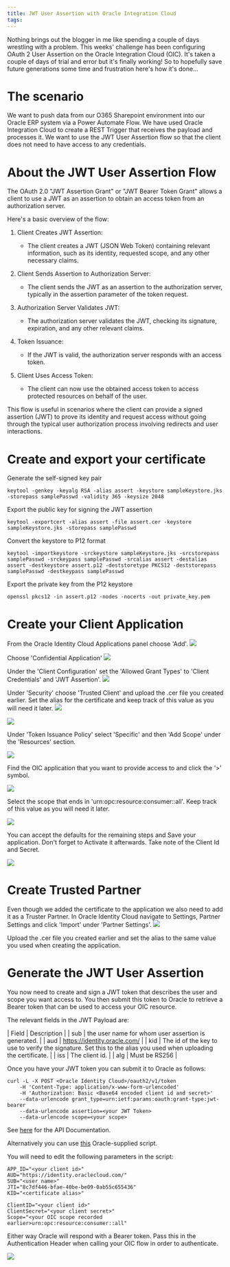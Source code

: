 ```yaml
---
title: JWT User Assertion with Oracle Integration Cloud
tags:
---
```


Nothing brings out the blogger in me like spending a couple of days wrestling with a problem. This weeks' challenge has been configuring OAuth 2 User Assertion on the Oracle Integration Cloud (OIC). It's taken a couple of days of trial and error but it's finally working! So to hopefully save future generations some time and frustration here's how it's done...

# The scenario
We want to push data from our O365 Sharepoint environment into our Oracle ERP system via a Power Automate Flow. We have used Oracle Integration Cloud to create a REST Trigger that receives the payload and processes it. We want to use the JWT User Assertion flow so that the client does not need to have access to any credentials.

# About the JWT User Assertion Flow

The OAuth 2.0 "JWT Assertion Grant" or "JWT Bearer Token Grant" allows a client to use a JWT as an assertion to obtain an access token from an authorization server.

Here's a basic overview of the flow:

1. Client Creates JWT Assertion:
    - The client creates a JWT (JSON Web Token) containing relevant information, such as its identity, requested scope, and any other necessary claims.

2. Client Sends Assertion to Authorization Server:
    - The client sends the JWT as an assertion to the authorization server, typically in the assertion parameter of the token request.

3. Authorization Server Validates JWT:
    - The authorization server validates the JWT, checking its signature, expiration, and any other relevant claims.

4. Token Issuance:
    - If the JWT is valid, the authorization server responds with an access token.

5. Client Uses Access Token:
    - The client can now use the obtained access token to access protected resources on behalf of the user.

This flow is useful in scenarios where the client can provide a signed assertion (JWT) to prove its identity and request access without going through the typical user authorization process involving redirects and user interactions.

# Create and export your certificate

Generate the self-signed key pair
```
keytool -genkey -keyalg RSA -alias assert -keystore sampleKeystore.jks -storepass samplePasswd -validity 365 -keysize 2048
```

Export the public key for signing the JWT assertion

```
keytool -exportcert -alias assert -file assert.cer -keystore sampleKeystore.jks -storepass samplePasswd
```

Convert the keystore to P12 format
```
keytool -importkeystore -srckeystore sampleKeystore.jks -srcstorepass samplePasswd -srckeypass samplePasswd -srcalias assert -destalias assert -destkeystore assert.p12 -deststoretype PKCS12 -deststorepass samplePasswd -destkeypass samplePasswd
```

Export the private key from the P12 keystore
```
openssl pkcs12 -in assert.p12 -nodes -nocerts -out private_key.pem
```

# Create your Client Application

From the Oracle Identity Cloud Applications panel choose 'Add'.
<img src="jwt1.png"/>

Choose 'Confidential Application'
<img src="jwt2.png"/>

Under the 'Client Configuration' set the 'Allowed Grant Types' to 'Client Credentials' and 'JWT Assertion'.
<img src="jwt3.png"/>

Under 'Security' choose 'Trusted Client' and upload the .cer file you created earlier. Set the alias for the certificate and keep track of this value as you will need it later.
<img src="jwt4.png"/>

<img src="jwt5.png"/>

Under 'Token Issuance Policy' select 'Specific' and then 'Add Scope' under the 'Resources' section.

<img src="jwt6.png"/>

Find the OIC application that you want to provide access to and click the '>' symbol.

<img src="jwt7.png"/>

Select the scope that ends in 'urn:opc:resource:consumer::all'. Keep track of this value as you will need it later.

<img src="jwt8.png"/>

You can accept the defaults for the remaining steps and Save your application. Don't forget to Activate it afterwards. Take note of the Client Id and Secret.

<img src="jwt10.png"/>

# Create Trusted Partner
Even though we added the certificate to the application we also need to add it as a Truster Partner. In Oracle Identity Cloud navigate to Settings, Partner Settings and click 'Import' under 'Partner Settings'.
<img src="jwt9.png"/>

Upload the .cer file you created earlier and set the alias to the same value you used when creating the application.

# Generate the JWT User Assertion

You now need to create and sign a JWT token that describes the user and scope you want access to. You then submit this token to Oracle to retrieve a Bearer token that can be used to access your OIC resource.

The relevant fields in the JWT Payload are:

| Field | Description |
| sub | the user name for whom user assertion is generated. |
| aud | https://identity.oracle.com/ |
| kid | The id of the key to use to verify the signature. Set this to the alias you used when uploading the certificate. |
| iss | The client id. |
| alg | Must be RS256 | 

Once you have your JWT token you can submit it to Oracle as follows:
```
curl -L -X POST <Oracle Identity Cloud>/oauth2/v1/token 
    -H 'Content-Type: application/x-www-form-urlencoded' 
    -H 'Authorization: Basic <Base64 encoded client id and secret>' 
    --data-urlencode grant_type=urn:ietf:params:oauth:grant-type:jwt-bearer
    --data-urlencode assertion=<your JWT Token>
    --data-urlencode scope=<your scope>
```
See [here](https://docs.oracle.com/en/cloud/paas/identity-cloud/rest-api/op-oauth2-v1-token-post.html) for the API Documentation.

Alternatively you can use [this](https://orasites-prodapp.ocecdn.oraclecloud.com/content/published/api/v1.1/assets/CONT89581F004ECA48BC9FDF023E6BA5EBD9/native/generateJWTUserAssertion.sh?channelToken=842764f99b9a4a06a862ebc785ac9897) Oracle-supplied script.

You will need to edit the following parameters in the script:
```
APP_ID="<your client id>"
AUD="https://identity.oraclecloud.com/"
SUB="<user name>"
JTI="8c7df446-bfae-40be-be09-0ab55c655436"
KID="<certificate alias>"

ClientID="<your client id>"
ClientSecret="<your client secret>"
Scope="<your OIC scope recorded earlier>urn:opc:resource:consumer::all"
```

Either way Oracle will respond with a Bearer token. Pass this in the Authentication Header when calling your OIC flow in order to authenticate.

<img src="jwt11.png"/>


